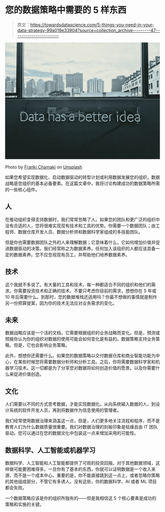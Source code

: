 # 您的数据策略中需要的 5 样东西

> 原文：<https://towardsdatascience.com/5-things-you-need-in-your-data-strategy-99a019e33904?source=collection_archive---------47----------------------->

![](img/86d92d4bb152aeebab591e4409d73c90.png)

Photo by [Franki Chamaki](https://unsplash.com/@franki?utm_source=unsplash&utm_medium=referral&utm_content=creditCopyText) on [Unsplash](https://unsplash.com/search/photos/data?utm_source=unsplash&utm_medium=referral&utm_content=creditCopyText)

如果您希望实现数据化、启动数据驱动的转型计划或利用数据发展您的组织，数据战略是您组织的基本必备要素。在这篇文章中，我将讨论构建成功的数据策略所需的一些核心组件。

## 人

在推动组织变得支持数据时，我们常常忽略了人。如果您的团队和更广泛的组织中没有合适的人，您将很难实现现有技术和工具的优势。你需要一个数据团队；由工程师、数据仓库开发人员、数据分析师和数据科学家组成的多技能团队。

但是你也需要数据团队之外的人来理解数据；它意味着什么，它如何增加价值并促进数据驱动的决策。我们经常称之为数据素养。任何加入该组织的人都应该具备一定的数据素养。您不应忽视现有员工，并帮助他们培养数据素养。

## 技术

这个我就不多说了。有大量的工具和技术，每一种都适合不同的组织和他们的需求。你需要投资技术和正确的技术。不要只考虑你目前的需求，想想你在 5 年或 10 年后需要什么。到那时，您的数据堆栈还适用吗？你最不想做的事情就是制作另一份预算提案，因为你的技术无法应对业务需求的变化。

## 未来

数据战略应该是一个活的文档，它需要根据组织的业务战略而变化。但是，预测或预报你认为你的组织对数据的使用可能会如何变化是有益的。数据策略支持业务策略，但是，它也会影响业务策略。

此外，想想你还需要什么。如果您的数据策略以交付数据仓库和商业智能功能为中心，在某些时候您将需要数据分析师和分析工具。之后，你将需要数据科学家和机器学习技术。这一切都是为了分享您对数据将如何创造价值的愿景。以及你需要什么来促进价值创造。

## 文化

人们需要以不同的方式思考数据，才能实现数据化。从向系统输入数据的人，到设计系统的软件开发人员，再到将数据作为信息使用的管理者。

我们经常使用数据治理来涵盖这一点，但是，人们更多地关注流程和程序，而不是教育人们为什么数据质量很重要。我们对数据治理的刻板印象是枯燥且由 IT 团队驱动。您可以通过在您的数据文化中包装这一点来增加采用的可能性。

## 数据科学、人工智能或机器学习

数据科学、人工智能和人工智能都提供了可观的投资回报。对于其他数据领域，这样做可能要困难得多。一旦你有了基本的东西，你就可以证明数据是一个收入来源，而不是一个成本中心。重要的是，你不能直接跳到这一点上，或者忽略你策略的其他组成部分，不管它有多诱人。没有这些，你的数据科学、AI 或者 ML 项目都会失败。

一个数据策略应该是你的组织所独有的——但是我相信这 5 个核心要素是成功的策略和实施的关键。